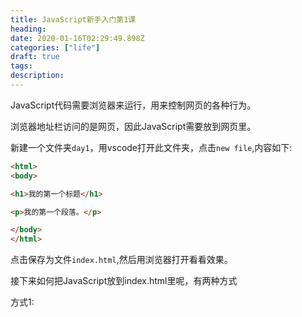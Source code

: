 ```yaml
---
title: JavaScript新手入门第1课 
heading: 
date: 2020-01-16T02:29:49.898Z
categories: ["life"]
draft: true
tags: 
description: 
---
```


JavaScript代码需要浏览器来运行，用来控制网页的各种行为。

浏览器地址栏访问的是网页，因此JavaScript需要放到网页里。

新建一个文件夹`day1`，用vscode打开此文件夹，点击`new file`,内容如下:
```html
<html>
<body>

<h1>我的第一个标题</h1>

<p>我的第一个段落。</p>

</body>
</html>
```
点击保存为文件`index.html`,然后用浏览器打开看看效果。


接下来如何把JavaScript放到index.html里呢，有两种方式

方式1:


